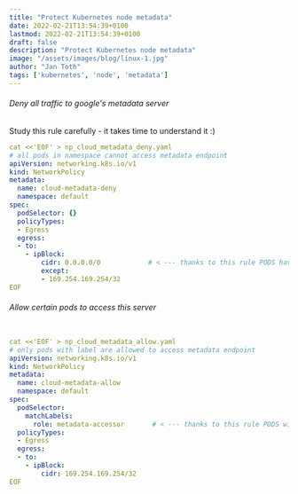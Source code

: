 ```yaml
---
title: "Protect Kubernetes node metadata"
date: 2022-02-21T13:54:39+0100
lastmod: 2022-02-21T13:54:39+0100
draft: false
description: "Protect Kubernetes node metadata"
image: "/assets/images/blog/linux-1.jpg"
author: "Jan Toth"
tags: ['kubernetes', 'node', 'metadata']
---
```


###### Deny all traffic to google's metadata server

Study this rule carefully - it takes time to understand it :)

```yaml
cat <<'EOF' > np_cloud_metadata_deny.yaml
# all pods in namespace cannot access metadata endpoint
apiVersion: networking.k8s.io/v1
kind: NetworkPolicy
metadata:
  name: cloud-metadata-deny
  namespace: default
spec:
  podSelector: {}
  policyTypes:
  - Egress
  egress:
  - to:
    - ipBlock:
        cidr: 0.0.0.0/0            # < --- thanks to this rule PODS have an access everywhere, but 169.254.169.254!!!
        except:
        - 169.254.169.254/32
EOF
```

###### Allow certain pods to access this server


```yaml

cat <<'EOF' > np_cloud_metadata_allow.yaml
# only pods with label are allowed to access metadata endpoint
apiVersion: networking.k8s.io/v1
kind: NetworkPolicy
metadata:
  name: cloud-metadata-allow
  namespace: default
spec:
  podSelector:
    matchLabels:
      role: metadata-accessor       # < --- thanks to this rule PODS with metadata-accessor would additionally have an access to 169.254.169.254 too !!!
  policyTypes:
  - Egress
  egress:
  - to:
    - ipBlock:
        cidr: 169.254.169.254/32
EOF
```
